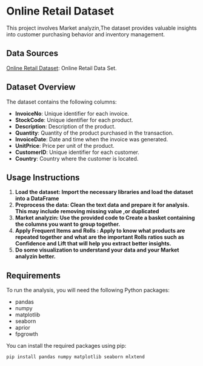 # Online Retail Dataset
This project involves Market analyzin,The dataset provides valuable insights into customer purchasing behavior and inventory management.
## Data Sources
[Online Retail Dataset](https://www.kaggle.com/datasets/vijayuv/onlineretail): Online Retail Data Set.
## Dataset  Overview
The dataset contains the following columns:

- **InvoiceNo**: Unique identifier for each invoice.
- **StockCode**: Unique identifier for each product.
- **Description**: Description of the product.
- **Quantity**: Quantity of the product purchased in the transaction.
- **InvoiceDate**: Date and time when the invoice was generated.
- **UnitPrice**: Price per unit of the product.
- **CustomerID**: Unique identifier for each customer.
- **Country**: Country where the customer is located.

## Usage Instructions

1. **Load the dataset: Import the necessary libraries and load the dataset into a DataFrame**
2. **Preprocess the data: Clean the text data and prepare it for analysis. This may include removing missing value ,or duplicated**
3. **Market analyzin: Use the provided code to Create a basket containing the columns you want to group together.**
4. **Apply Frequent Items and Rolls : Apply to know what products are repeated together and what are the important Rolls ratios such as Confidence and Lift that will help you extract better insights.**
5. **Do some visualization to understand your data and your Market analyzin better.**

## Requirements
To run the analysis, you will need the following Python packages:
- pandas
- numpy
- matplotlib
- seaborn
- aprior
- fpgrowth

You can install the required packages using pip:
```bash
pip install pandas numpy matplotlib seaborn mlxtend
